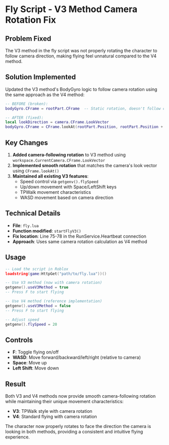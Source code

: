 # Fly Script - V3 Method Camera Rotation Fix

## Problem Fixed
The V3 method in the fly script was not properly rotating the character to follow camera direction, making flying feel unnatural compared to the V4 method.

## Solution Implemented
Updated the V3 method's BodyGyro logic to follow camera rotation using the same approach as the V4 method:

```lua
-- BEFORE (broken):
bodyGyro.CFrame = rootPart.CFrame  -- Static rotation, doesn't follow camera

-- AFTER (fixed):
local lookDirection = camera.CFrame.LookVector
bodyGyro.CFrame = CFrame.lookAt(rootPart.Position, rootPart.Position + lookDirection)
```

## Key Changes
1. **Added camera-following rotation** to V3 method using `workspace.CurrentCamera.CFrame.LookVector`
2. **Implemented smooth rotation** that matches the camera's look vector using `CFrame.lookAt()`
3. **Maintained all existing V3 features**:
   - Speed control via `getgenv().flySpeed`
   - Up/down movement with Space/LeftShift keys
   - TPWalk movement characteristics
   - WASD movement based on camera direction

## Technical Details
- **File**: `fly.lua`
- **Function modified**: `startFlyV3()`
- **Fix location**: Line 75-78 in the RunService.Heartbeat connection
- **Approach**: Uses same camera rotation calculation as V4 method

## Usage
```lua
-- Load the script in Roblox
loadstring(game:HttpGet("path/to/fly.lua"))()

-- Use V3 method (now with camera rotation)
getgenv().useV3Method = true
-- Press F to start flying

-- Use V4 method (reference implementation)
getgenv().useV3Method = false
-- Press F to start flying

-- Adjust speed
getgenv().flySpeed = 20
```

## Controls
- **F**: Toggle flying on/off
- **WASD**: Move forward/backward/left/right (relative to camera)
- **Space**: Move up
- **Left Shift**: Move down

## Result
Both V3 and V4 methods now provide smooth camera-following rotation while maintaining their unique movement characteristics:
- **V3**: TPWalk style with camera rotation
- **V4**: Standard flying with camera rotation

The character now properly rotates to face the direction the camera is looking in both methods, providing a consistent and intuitive flying experience.